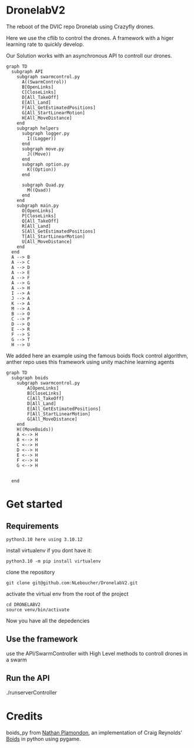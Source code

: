 # DronelabV2
The reboot of the DVIC repo Dronelab using Crazyfly drones.

Here we use the cflib to control the drones. A framework with a higer learning rate to quickly develop. 

Our Solution works with an asynchronous API to controll our drones. 

```mermaid
graph TD
  subgraph API
    subgraph swarmcontrol.py
      A((SwarmControl))
      B[OpenLinks]
      C[CloseLinks]
      D[All_TakeOff]
      E[All_Land]
      F[All_GetEstimatedPositions]
      G[All_StartLinearMotion]
      H[All_MoveDistance]
    end
    subgraph helpers
      subgraph logger.py
        I((Logger))
      end
      subgraph move.py
        J((Move))
      end
      subgraph option.py
        K((Option))
      end

      subgraph Quad.py
        M((Quad))
      end
    end
    subgraph main.py
      O[OpenLinks]
      P[CloseLinks]
      Q[All_TakeOff]
      R[All_Land]
      S[All_GetEstimatedPositions]
      T[All_StartLinearMotion]
      U[All_MoveDistance]
    end
  end
  A --> B
  A --> C
  A --> D
  A --> E
  A --> F
  A --> G
  A --> H
  I --> A
  J --> A
  K --> A
  M --> A
  B --> O
  C --> P
  D --> Q
  E --> R
  F --> S
  G --> T 
  H --> U
```

We added here an example using the famous boids flock control algorithm, anther repo uses this framework using unity machine learning agents


```mermaid
graph TD
  subgraph boids
    subgraph swarmcontrol.py
        A[OpenLinks]
        B[CloseLinks]
        C[All_TakeOff]
        D[All_Land]
        E[All_GetEstimatedPositions]
        F[All_StartLinearMotion]
        G[All_MoveDistance]
    end
    H((MoveBoids))
    A <--> H
    B <--> H
    C <--> H
    D <--> H
    E <--> H
    F <--> H
    G <--> H

    
  end

```
# Get started
## Requirements
~~~
python3.10 here using 3.10.12
~~~
install virtualenv if you dont have it:

~~~
python3.10 -m pip install virtualenv 
~~~

clone the repository
~~~ 
git clone git@github.com:NLeboucher/DronelabV2.git
~~~
activate the virtual env from the root of the project
~~~
cd DRONELABV2
source venv/bin/activate
~~~

Now you have all the depedencies
## Use the framework
use the API/SwarmController with High Level methods to controll drones in a swarm

## Run the API
./runserverController

# Credits
boids_py from [Nathan Plamondon](https://github.com/meznak/boids_py), an implementation of Craig Reynolds' [Boids](https://www.red3d.com/cwr/boids/) in python using pygame.
